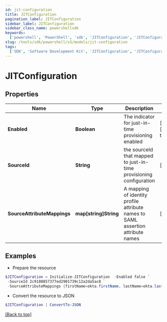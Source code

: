 ```yaml
---
id: jit-configuration
title: JITConfiguration
pagination_label: JITConfiguration
sidebar_label: JITConfiguration
sidebar_class_name: powershellsdk
keywords:
  ['powershell', 'PowerShell', 'sdk', 'JITConfiguration', 'JITConfiguration']
slug: /tools/sdk/powershell/v3/models/jit-configuration
tags:
  ['SDK', 'Software Development Kit', 'JITConfiguration', 'JITConfiguration']
---
```


# JITConfiguration

## Properties

| Name | Type | Description | Notes |
| --- | --- | --- | --- |
| **Enabled** | **Boolean** | The indicator for just-in-time provisioning enabled | [optional] [default to $false] |
| **SourceId** | **String** | the sourceId that mapped to just-in-time provisioning configuration | [optional] |
| **SourceAttributeMappings** | **map[string]String** | A mapping of identity profile attribute names to SAML assertion attribute names | [optional] |

## Examples

- Prepare the resource

```powershell
$JITConfiguration = Initialize-JITConfiguration  -Enabled false `
 -SourceId 2c9180857377ed2901739c12a2da5ac8 `
 -SourceAttributeMappings {firstName=okta.firstName, lastName=okta.lastName, email=okta.email}
```

- Convert the resource to JSON

```powershell
$JITConfiguration | ConvertTo-JSON
```

[[Back to top]](#)

